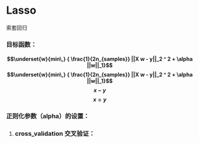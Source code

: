 # Lasso

索套回归

### 目标函数：

#### $$\underset{w}{min\,} { \frac{1}{2n_{samples}} ||X w - y||_2 ^ 2 + \alpha ||w||_1}$$$$\underset{w}{min\,} { \frac{1}{2n_{samples}} ||X w - y||_2 ^ 2 + \alpha ||w||_1}$$$$x-y$$$$x = y$$

### 正则化参数（alpha）的设置：

1. ### cross\_validation 交叉验证：



